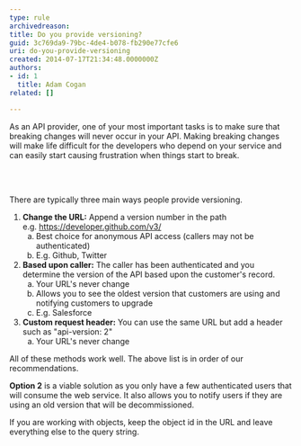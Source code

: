 ```yaml
---
type: rule
archivedreason: 
title: Do you provide versioning?
guid: 3c769da9-79bc-4de4-b078-fb290e77cfe6
uri: do-you-provide-versioning
created: 2014-07-17T21:34:48.0000000Z
authors:
- id: 1
  title: Adam Cogan
related: []

---
```



<p>As an API provider, one of your most important tasks is to make sure that breaking changes will never occur in your API. Making breaking changes will make life difficult for the developers who depend on your service and can easily start causing frustration when things start to break.</p>
<br><excerpt class='endintro'></excerpt><br>
<p>There are typically three main ways people provide versioning.</p><ol><li> 
      <strong>Change the URL&#58;</strong> Append a version number in the path<br>e.g. <a href="https&#58;//developer.github.com/v3/">https&#58;//developer.github.com/v3/</a>
      <ol style="list-style&#58;lower-alpha;"><li>Best choice for anonymous API access (callers may not be authenticated)</li><li>E.g. Github, Twitter​</li></ol></li><li>
      <strong>Based upon caller&#58;</strong> The caller has been authenticated and you determine the version of the API based upon the customer's record. 
      <ol style="list-style&#58;lower-alpha;"><li>Your URL's never change</li><li>Allows you to see the oldest version that customers are using and notifying customers to upgrade</li><li>E.g. Salesforce</li></ol></li><li>
      <strong>Custom request header&#58;</strong> You can use the same URL but add a header such as &quot;api-version&#58; 2&quot; 
      <ol style="list-style&#58;lower-alpha;"><li>Your URL's never change</li></ol></li></ol><p>All of these methods work well. The above list is in order of our recommendations.&#160;​</p><p>
      <strong>Option 2</strong> is a viable solution as you only have a few authenticated users that will consume the web service. It also allows you to notify users if they are using an old version that will be decommissioned.</p><p>If you are working with objects, keep the object id in the URL and leave everything else to the query string.</p>



